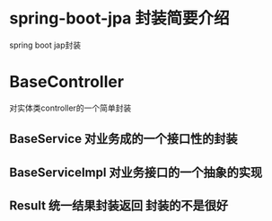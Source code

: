 # spring-boot-jpa 封装简要介绍
spring boot jap封装

# BaseController 
对实体类controller的一个简单封装

## BaseService  对业务成的一个接口性的封装
## BaseServiceImpl 对业务接口的一个抽象的实现
## Result 统一结果封装返回  封装的不是很好

## 


